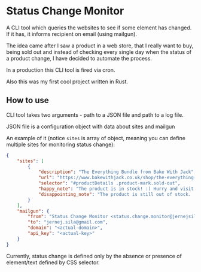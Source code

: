 # Status Change Monitor

A CLI tool which queries the websites to see if some element has changed. If it has, it informs recipient on email (using mailgun).

The idea came after I saw a product in a web store, that I really want to buy, being sold out and instead of checking every single day when the status of a product change, I have decided to automate the process. 

In a production this CLI tool is fired via cron.

Also this was my first cool project written in Rust.

## How to use

CLI tool takes two arguments - path to a JSON file and path to a log file. 

JSON file is a configuration object with data about sites and mailgun

An example of it (notice `sites` is array of object, meaning you can define multiple sites for monitoring status change):

```json
{
    "sites": [
        {
            "description": "The Everything Bundle from Bake With Jack",
            "url": "https://www.bakewithjack.co.uk/shop/the-everything-bundle",
            "selector": "#productDetails .product-mark.sold-out",
            "happy_note": "The product is in stock! :) Hurry and visit <a href=\"https://www.bakewithjack.co.uk/shop/the-everything-bundle\">https://www.bakewithjack.co.uk/shop/the-everything-bundle</a>",
            "disappointing_note": "The product is still out of stock. :("
        }
    ],
    "mailgun": {
        "from": "Status Change Monitor <status.change.monitor@jernejsila.com>",
        "to": "jernej.sila@gmail.com",
        "domain": "<actual-domain>",
        "api_key": "<actual-key>"
    }
}
```

Currently, status change is defined only by the absence or presence of element/text defined by CSS selector.
